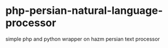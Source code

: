 # php-persian-natural-language-processor
simple php and python wrapper on hazm persian text processor
